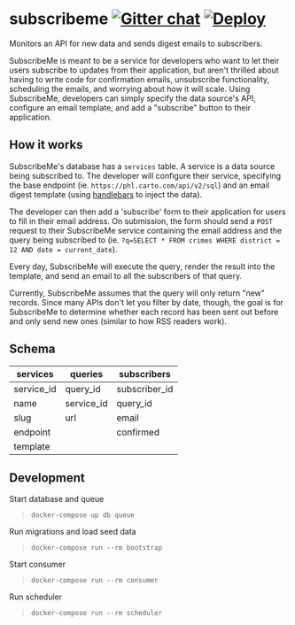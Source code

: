 # subscribeme [![Gitter chat](https://badges.gitter.im/gitterHQ/gitter.png)](https://gitter.im/subscribeme/Lobby) [![Deploy](https://www.herokucdn.com/deploy/button.svg)](https://heroku.com/deploy)
Monitors an API for new data and sends digest emails to subscribers.

SubscribeMe is meant to be a service for developers who want to let their users
subscribe to updates from their application, but aren't thrilled about having to
write code for confirmation emails, unsubscribe functionality, scheduling the
emails, and worrying about how it will scale. Using SubscribeMe, developers can
simply specify the data source's API, configure an email template, and add a
"subscribe" button to their application.

## How it works
SubscribeMe's database has a `services` table. A service is a data source being
subscribed to. The developer will configure their service, specifying the
base endpoint (ie. `https://phl.carto.com/api/v2/sql`) and an email digest template
(using [handlebars](http://handlebarsjs.com/) to inject the data).

The developer can then add a 'subscribe' form to their application for users to
fill in their email address. On submission, the form should send a `POST`
request to their SubscribeMe service containing the email address and the query
being subscribed to (ie. `?q=SELECT * FROM crimes WHERE district = 12 AND date =
current_date`).

Every day, SubscribeMe will execute the query, render the result into the
template, and send an email to all the subscribers of that query.

Currently, SubscribeMe assumes that the query will only return "new" records.
Since many APIs don't let you filter by date, though, the goal is for
SubscribeMe to determine whether each record has been sent out before and only
send new ones (similar to how RSS readers work).

## Schema

services    | queries       | subscribers
------------|---------------|------------
service_id  | query_id      | subscriber_id
name        | service_id    | query_id
slug        | url           | email
endpoint    |               | confirmed
template    |               |

## Development
Start database and queue
> `docker-compose up db queue`

Run migrations and load seed data
> `docker-compose run --rm bootstrap`

Start consumer
> `docker-compose run --rm consumer`

Run scheduler
> `docker-compose run --rm scheduler`
